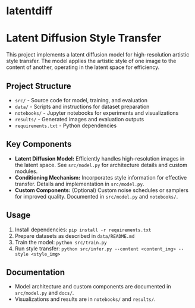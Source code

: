 # latentdiff

# Latent Diffusion Style Transfer

This project implements a latent diffusion model for high-resolution artistic style transfer. The model applies the artistic style of one image to the content of another, operating in the latent space for efficiency.

## Project Structure

- `src/` - Source code for model, training, and evaluation
- `data/` - Scripts and instructions for dataset preparation
- `notebooks/` - Jupyter notebooks for experiments and visualizations
- `results/` - Generated images and evaluation outputs
- `requirements.txt` - Python dependencies

## Key Components

- **Latent Diffusion Model:** Efficiently handles high-resolution images in the latent space. See `src/model.py` for architecture details and custom modules.
- **Conditioning Mechanism:** Incorporates style information for effective transfer. Details and implementation in `src/model.py`.
- **Custom Components:** (Optional) Custom noise schedules or samplers for improved quality. Documented in `src/model.py` and `notebooks/`.

## Usage

1. Install dependencies: `pip install -r requirements.txt`
2. Prepare datasets as described in `data/README.md`
3. Train the model: `python src/train.py`
4. Run style transfer: `python src/infer.py --content <content_img> --style <style_img>`

## Documentation

- Model architecture and custom components are documented in `src/model.py` and `docs/`.
- Visualizations and results are in `notebooks/` and `results/`.

